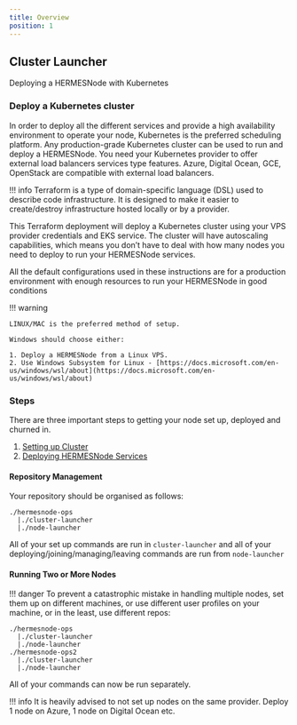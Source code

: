 ```yaml
---
title: Overview
position: 1
---
```



## Cluster Launcher

Deploying a HERMESNode with Kubernetes

### Deploy a Kubernetes cluster

In order to deploy all the different services and provide a high availability environment to operate your node, Kubernetes is the preferred scheduling platform. Any production-grade Kubernetes cluster can be used to run and deploy a HERMESNode. You need your Kubernetes provider to offer external load balancers services type features. Azure, Digital Ocean, GCE, OpenStack are compatible with external load balancers.

!!! info
    Terraform is a type of domain-specific language (DSL) used to describe code infrastructure. It is designed to make it easier to create/destroy infrastructure hosted locally or by a provider.


This Terraform deployment will deploy a Kubernetes cluster using your VPS provider credentials and EKS service. The cluster will have autoscaling capabilities, which means you don’t have to deal with how many nodes you need to deploy to run your HERMESNode services.

All the default configurations used in these instructions are for a production environment with enough resources to run your HERMESNode in good conditions

!!! warning

    LINUX/MAC is the preferred method of setup.

    Windows should choose either:

    1. Deploy a HERMESNode from a Linux VPS.
    2. Use Windows Subsystem for Linux - [https://docs.microsoft.com/en-us/windows/wsl/about](https://docs.microsoft.com/en-us/windows/wsl/about)


### Steps

There are three important steps to getting your node set up, deployed and churned in.

1. [Setting up Cluster](secure/cluster-launcher/setup-aws.md)
2. [Deploying HERMESNode Services](secure/deploying.md)

#### Repository Management

Your repository should be organised as follows:
```
./hermesnode-ops
  |./cluster-launcher
  |./node-launcher
```
All of your set up commands are run in `cluster-launcher` and all of your deploying/joining/managing/leaving commands are run from `node-launcher`

#### Running Two or More Nodes

!!! danger
    To prevent a catastrophic mistake in handling multiple nodes, set them up on different machines, or use different user profiles on your machine, or in the least, use different repos:


```
./hermesnode-ops
  |./cluster-launcher
  |./node-launcher
./hermesnode-ops2
  |./cluster-launcher
  |./node-launcher
```

All of your commands can now be run separately.

!!! info
    It is heavily advised to not set up nodes on the same provider. Deploy 1 node on Azure, 1 node on Digital Ocean etc.

